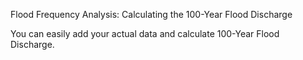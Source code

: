 Flood Frequency Analysis: Calculating the 100-Year Flood Discharge

You can easily add your actual data and calculate 100-Year Flood Discharge.
